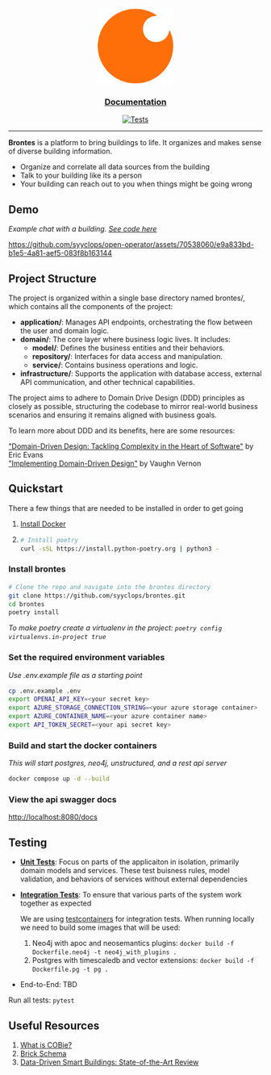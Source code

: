 <div align="center">
  <div>
  <a href="https://syyclops.com">
    <p align="center">
      <img height=150 src="./docs/assets/logo192.png"/>
    </p>
  </a>
</div>

<h3>

[Documentation](/docs/)

</h3>

[![Tests](https://github.com/syyclops/open-operator/actions/workflows/test.yml/badge.svg)](https://github.com/syyclops/open-operator/actions/workflows/test.yml)

</div>

---

**Brontes** is a platform to bring buildings to life. It organizes and makes sense of diverse building information.

- Organize and correlate all data sources from the building
- Talk to your building like its a person
- Your building can reach out to you when things might be going wrong

## Demo

_Example chat with a building. [See code here](./scripts/chat.py)_

https://github.com/syyclops/open-operator/assets/70538060/e9a833bd-b1e5-4a81-aef5-083f8b163144

## Project Structure

The project is organized within a single base directory named brontes/, which contains all the components of the project:

- **application/**: Manages API endpoints, orchestrating the flow between the user and domain logic.
- **domain/**: The core layer where business logic lives. It includes:
  - **model/**: Defines the business entities and their behaviors.
  - **repository/**: Interfaces for data access and manipulation.
  - **service/**: Contains business operations and logic.
- **infrastructure/**: Supports the application with database access, external API communication, and other technical capabilities.

The project aims to adhere to Domain Drive Design (DDD) principles as closely as possible, structuring the codebase to mirror real-world business scenarios and ensuring it remains aligned with business goals.

To learn more about DDD and its benefits, here are some resources:

["Domain-Driven Design: Tackling Complexity in the Heart of Software"](https://fabiofumarola.github.io/nosql/readingMaterial/Evans03.pdf) by Eric Evans <br>
["Implementing Domain-Driven Design"](https://dl.ebooksworld.ir/motoman/AW.Implementing.Domain-Driven.Design.www.EBooksWorld.ir.pdf) by Vaughn Vernon

## Quickstart

There a few things that are needed to be installed in order to get going

1. [Install Docker](https://docs.docker.com/engine/install/)

2. ```sh
   # Install poetry
   curl -sSL https://install.python-poetry.org | python3 -
   ```

### Install brontes

```sh
# Clone the repo and navigate into the brontes directory
git clone https://github.com/syyclops/brontes.git
cd brontes
poetry install
```

_To make poetry create a virtualenv in the project: `poetry config virtualenvs.in-project true`_

### Set the required environment variables

_Use .env.example file as a starting point_

```sh
cp .env.example .env
export OPENAI_API_KEY=<your secret key>
export AZURE_STORAGE_CONNECTION_STRING=<your azure storage container>
export AZURE_CONTAINER_NAME=<your azure container name>
export API_TOKEN_SECRET=<your api secret key>
```

### Build and start the docker containers

_This will start postgres, neo4j, unstructured, and a rest api server_

```sh
docker compose up -d --build
```

### View the api swagger docs

[http://localhost:8080/docs](http://localhost:8080/docs)

## Testing

- **[Unit Tests](./tests/unit/)**: Focus on parts of the applicaiton in isolation, primarily domain models and services. These test buisness rules, model validation, and behaviors of services without external dependencies

- **[Integration Tests](./tests/integration/)**: To ensure that various parts of the system work together as expected

  We are using [testcontainers](https://testcontainers.com/) for integration tests. When running locally we need to build some images that will be used:

  1. Neo4j with apoc and neosemantics plugins: `docker build -f Dockerfile.neo4j -t neo4j_with_plugins .`
  2. Postgres with timescaledb and vector extensions: `docker build -f Dockerfile.pg -t pg .`

- End-to-End: TBD

Run all tests: `pytest`

## Useful Resources

1. [What is COBie?](https://www.thenbs.com/knowledge/what-is-cobie)
2. [Brick Schema](https://brickschema.org/)
3. [Data-Driven Smart Buildings: State-of-the-Art Review](https://github.com/syyclops/open-operator/files/14202864/Annex.81.State-of-the-Art.Report.final.pdf)
